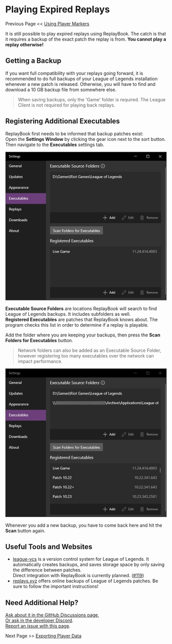 # Playing Expired Replays

Previous Page << [Using Player Markers](2_markers.md)

It is still possible to play expired replays using ReplayBook. The catch is that it requires a backup of the exact patch the replay is from. **You cannot play a replay otherwise!**

## Getting a Backup

If you want full compatibility with your replays going forward, it is recommended to do full backups of your League of Legends installation whenever a new patch is released. Otherwise, you will have to find and download a 10 GB backup file from somewhere else.

> When saving backups, only the 'Game' folder is required. The League Client is not required for playing back replays.

## Registering Additional Executables

ReplayBook first needs to be informed that backup patches exist:  
Open the **Settings Window** by clicking the gear icon next to the sort button. Then navigate to the **Executables** settings tab.

![Executable Settings Tab](../images/old_replays_0.png)

**Executable Source Folders** are locations ReplayBook will search to find League of Legends backups. It includes subfolders as well.  
**Registered Executables** are patches that ReplayBook knows about. The program checks this list in order to determine if a replay is playable.

Add the folder where you are keeping your backups, then press the **Scan Folders for Executables** button.

> Network folders can also be added as an Executable Source Folder, however registering too many executables over the network can impact performance.

![Register Executables](../images/old_replays_1.png)

Whenever you add a new backup, you have to come back here and hit the **Scan** button again.

## Useful Tools and Websites

* [league-vcs](https://github.com/preyneyv/league-vcs) is a version control system for League of Legends. It automatically creates backups, and saves storage space by only saving the difference between patches.  
Direct integration with ReplayBook is currently planned. ([#119](https://github.com/fraxiinus/ReplayBook/discussions/119))
* [replays.xyz](https://replays.xyz/old-clients) offers online backups of League of Legends patches. Be sure to follow the important instructions!

## Need Additional Help?

[Ask about it in the GitHub Discussions page](https://github.com/fraxiinus/ReplayBook/discussions),  
[Or ask in the developer Discord](https://discord.gg/c33Rc5J).  
[Report an issue with this page](https://github.com/fraxiinus/ReplayBook/issues/new/choose).

Next Page >> [Exporting Player Data](4_export_data.md)
